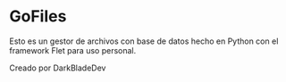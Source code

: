 # GoFiles

Esto es un gestor de archivos con base de datos hecho en Python con el framework Flet para uso personal.

Creado por DarkBladeDev

